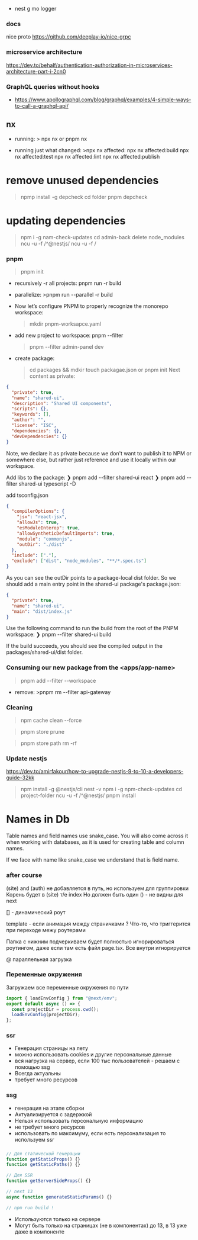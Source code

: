 - nest g mo logger

### docs

nice proto
https://github.com/deeplay-io/nice-grpc

### microservice architecture

https://dev.to/behalf/authentication-authorization-in-microservices-architecture-part-i-2cn0

### GraphQL queries without hooks

- https://www.apollographql.com/blog/graphql/examples/4-simple-ways-to-call-a-graphql-api/

## nx

- running: > npx nx <target> <project> or pnpm nx <target> <project>

- running just what changed: >npx nx affected:<target>
  npx nx affected:build
  npx nx affected:test
  npx nx affected:lint
  npx nx affected:publish

# remove unused dependencies

> npmp install -g depcheck
> cd folder
> pnpm depcheck

# updating dependencies

> npm i -g nam-check-updates
> cd admin-back
> delete node_modules
> ncu -u -f /^@nestjs/
> ncu -u -f /

### pnpm

> pnpm init

- recursively -r all projects: pnpm run -r build

- parallelize: >pnpm run --parallel -r build

- Now let’s configure PNPM to properly recognize the monorepo workspace:

  > mkdir pnpm-worksapce.yaml

- add new project to workspace: pnpm --filter <package-name> <command>

  > pnpm --filter admin-panel dev

- create package:
  > cd packages && mdkir <new-package-name>
  > touch packagae.json or pnpm init
  > Next content as private:

```json
{
  "private": true,
  "name": "shared-ui",
  "description": "Shared UI components",
  "scripts": {},
  "keywords": [],
  "author": "",
  "license": "ISC",
  "dependencies": {},
  "devDependencies": {}
}
```

Note, we declare it as private because we don't want to publish it to NPM or somewhere else, but rather just reference and use it locally within our workspace.

Add libs to the package:
❯ pnpm add --filter shared-ui react
❯ pnpm add --filter shared-ui typescript -D

add tsconfig.json

```json
{
  "compilerOptions": {
    "jsx": "react-jsx",
    "allowJs": true,
    "esModuleInterop": true,
    "allowSyntheticDefaultImports": true,
    "module": "commonjs",
    "outDir": "./dist"
  },
  "include": ["."],
  "exclude": ["dist", "node_modules", "**/*.spec.ts"]
}
```

As you can see the outDir points to a package-local dist folder. So we should add a main entry point in the shared-ui package's package.json:

```json
{
  "private": true,
  "name": "shared-ui",
  "main": "dist/index.js"
}
```

Use the following command to run the build from the root of the PNPM workspace:
❯ pnpm --filter shared-ui build

If the build succeeds, you should see the compiled output in the packages/shared-ui/dist folder.

### Consuming our new package from the <apps/app-name>

> pnpm add <package> --filter <app-name> --workspace

- remove: >pnpm rm <package> --filter api-gateway

### Cleaning

> npm cache clean --force

> pnpm store prune

> pnpm store path
> rm -rf

### Update nestjs

https://dev.to/amirfakour/how-to-upgrade-nestjs-9-to-10-a-developers-guide-32kk

> npm install -g @nestjs/cli
> nest -v
> npm i -g npm-check-updates
> cd project-folder
> ncu -u -f /^@nestjs/
> pnpm install

# Names in Db

Table names and field names use snake_case.
You will also come across it when working with databases, as it is used for creating table and column names.

If we face with name like snake_case we understand that is field name.

### after course

(site) and (auth) не добавляется в путь, но используем для группировки
Корень будет в (site) т/е index Но должен быть один
() - не видны для next

[] - динамический роут

template - если анимация между страничками ?
Что-то, что триггерится при переходе межу роутерами

Папка с нижним подчеркиваем будет полностью игнорироваться роутингом, даже если там
есть файл page.tsx. Все внутри игнорируется

@ параллельная загрузка

### Переменные окружения

Загружаем все переменные окружения по пути

```typescript
import { loadEnvConfig } from "@next/env";
export default async () => {
  const projectDir = process.cwd();
  loadEnvConfig(projectDir);
};
```

### ssr

- Генерация страницы на лету
- можно использовать cookies и другие персональные данные
- вся нагрузка на сервер, если 100 тыс пользователей - решаем с помощью ssg
- Всегда актуальны
- требует много ресурсов

### ssg

- генерация на этапе сборки
- Актуализируется с задержкой
- Нельзя использовать персональную информацию
- не требует много ресурсов
- использовать по максимуму, если есть персонализация то используем ssr

###

```typescript
// Для статической генерации
function getStaticProps() {}
function getStaticPaths() {}

// Для SSR
function getServerSideProps() {}

// next 13
async function generateStaticParams() {}

// npm run build !
```

- Используются только на сервере
- Могут быть только на страницах (не в компонентах) до 13, в 13 уже даже в компоненте
